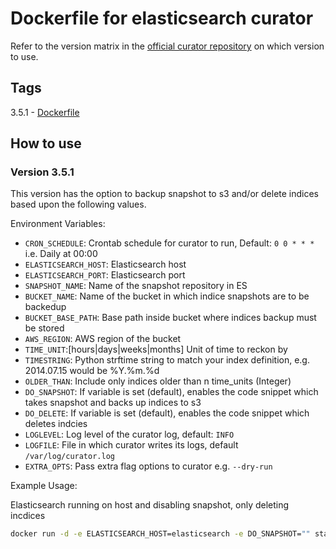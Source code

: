 # Dockerfile for elasticsearch curator

Refer to the version matrix in the [official curator repository](https://github.com/elastic/curator) on which version to use.

## Tags

3.5.1 - [Dockerfile](https://github.com/stakater/dockerfile-elasticsearch-curator/blob/master/3.5.1/Dockerfile)

## How to use

### Version 3.5.1

This version has the option to backup snapshot to s3 and/or delete indices based upon the following values.

Environment Variables:

* `CRON_SCHEDULE`: Crontab schedule for curator to run, Default: `0 0 * * *` i.e. Daily at 00:00
* `ELASTICSEARCH_HOST`: Elasticsearch host
* `ELASTICSEARCH_PORT`: Elasticsearch port
* `SNAPSHOT_NAME`: Name of the snapshot repository in ES
* `BUCKET_NAME`: Name of the bucket in which indice snapshots are to be backedup
* `BUCKET_BASE_PATH`: Base path inside bucket where indices backup must be stored
* `AWS_REGION`: AWS region of the bucket
* `TIME_UNIT`:[hours|days|weeks|months] Unit of time to reckon by
* `TIMESTRING`: Python strftime string to match your index definition, e.g. 2014.07.15 would be %Y.%m.%d
* `OLDER_THAN`: Include only indices older than n time_units (Integer)
* `DO_SNAPSHOT`: If variable is set (default), enables the code snippet which takes snapshot and backs up indices to s3
* `DO_DELETE`: If variable is set (default), enables the code snippet which deletes indcies
* `LOGLEVEL`: Log level of the curator log,  default: `INFO`
* `LOGFILE`: File in which curator writes its logs, default `/var/log/curator.log`
* `EXTRA_OPTS`: Pass extra flag options to curator e.g. `--dry-run` 

Example Usage:

Elasticsearch running on host and disabling snapshot, only deleting incdices

```bash
docker run -d -e ELASTICSEARCH_HOST=elasticsearch -e DO_SNAPSHOT="" stakater/elasticsearch-curator
```
